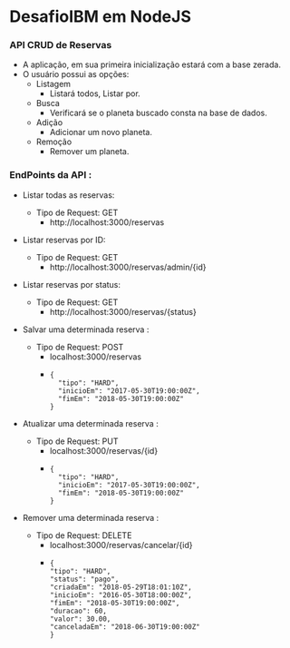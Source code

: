 # DesafioIBM em NodeJS
### API CRUD de Reservas

- A aplicação, em sua primeira inicialização estará com a base zerada.
- O usuário possui as opções:
     - Listagem
         - Listará todos, Listar por.
     - Busca
         - Verificará se o planeta buscado consta na base de dados.
     - Adição
         - Adicionar um novo planeta.
     - Remoção
        - Remover um planeta.
        

### EndPoints da API :

- Listar todas as reservas:
    - Tipo de Request: GET
         - http://localhost:3000/reservas

- Listar reservas por ID:
    - Tipo de Request: GET
         - http://localhost:3000/reservas/admin/{id}

- Listar reservas por status:
    - Tipo de Request: GET
         - http://localhost:3000/reservas/{status}

- Salvar uma determinada reserva :
     - Tipo de Request: POST
       - localhost:3000/reservas
        - ```
          {  
    		"tipo": "HARD",
    		"inicioEm": "2017-05-30T19:00:00Z",
    		"fimEm": "2018-05-30T19:00:00Z"
          }
          ```
- Atualizar uma determinada reserva :
     - Tipo de Request: PUT
       - localhost:3000/reservas/{id}
       - ```
       	 {
    	   "tipo": "HARD",
    	   "inicioEm": "2017-05-30T19:00:00Z",
           "fimEm": "2018-05-30T19:00:00Z"
         }
          ```
	 
- Remover uma determinada reserva :
     - Tipo de Request: DELETE
         - localhost:3000/reservas/cancelar/{id}
         - ```
           {
	       "tipo": "HARD",				
	       "status": "pago",			
	       "criadaEm": "2018-05-29T18:01:10Z",
	       "inicioEm": "2016-05-30T18:00:00Z",
	       "fimEm": "2018-05-30T19:00:00Z",	
	       "duracao": 60,				  
	       "valor": 30.00,				
	       "canceladaEm": "2018-06-30T19:00:00Z"
           }   
          ```
